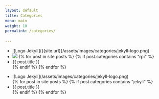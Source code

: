 ```yaml
---
layout: default
title: Catégories
menu: main
weight: 10
permalink: /categories/

---
```


<div>
<div>
<ul>
<li>
![Logo Jekyll]({{site.url}}/assets/images/categories/jekyll-logo.png)
</li>
<li>
<img src="{{site.url}}/assets/images/categories/jekyll-logo.png" />
{% for post in site.posts %} 
{% if post.categories contains "rpi" %}
 <li>{{ post.title }}</li> 
{% endif %}
{% endfor %}
</ul>
</div>
<div>
<ul>
<li>
![Logo Jekyll](/assets/images/categories/jekyll-logo.png)
</li>
{% for post in site.posts %} 
{% if post.categories contains "jekyll" %}
 <li>{{ post.title }}</li> 
{% endif %}
{% endfor %}
</ul>
</div>

</div>
